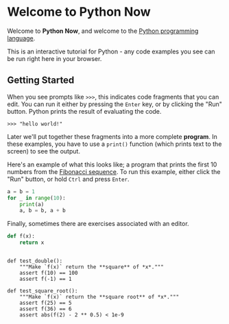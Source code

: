 # Welcome to Python Now

Welcome to **Python Now**, and welcome to the
[Python programming language](https://www.python.org/).

This is an interactive tutorial for Python - any code examples you see can be
run right here in your browser.


## Getting Started

When you see prompts like `>>>`, this indicates code fragments that you can
edit. You can run it either by pressing the `Enter` key, or by clicking the
"Run" button. Python prints the result of evaluating the code.

```repl
>>> "hello world!"
```

Later we'll put together these fragments into a more complete **program**. In
these examples, you have to use a `print()` function (which prints text to the
screen) to see the output.

Here's an example of what this looks like; a program that prints the first
10 numbers from the [Fibonacci sequence](https://en.wikipedia.org/wiki/Fibonacci_number).
To run this example, either click the "Run" button, or hold `Ctrl` and press
`Enter`.

```python
a = b = 1
for _ in range(10):
    print(a)
    a, b = b, a + b
```

Finally, sometimes there are exercises associated with an editor.

```python
def f(x):
    return x
```

```exercises

def test_double():
    """Make `f(x)` return the **square** of *x*."""
    assert f(10) == 100
    assert f(-1) == 1

def test_square_root():
    """Make `f(x)` return the **square root** of *x*."""
    assert f(25) == 5
    assert f(36) == 6
    assert abs(f(2) - 2 ** 0.5) < 1e-9
```
